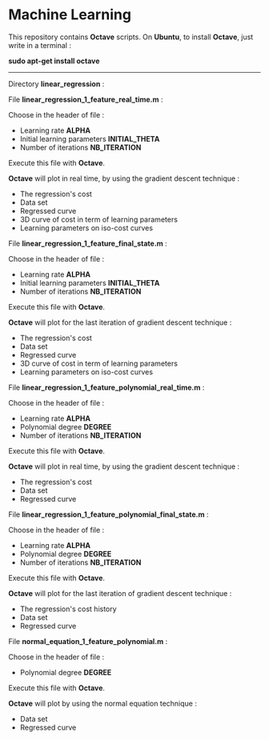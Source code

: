 Machine Learning
================

This repository contains **Octave** scripts.
On **Ubuntu**, to install **Octave**, just write in a terminal :

**sudo apt-get install octave**

-------

Directory **linear_regression** :

File **linear_regression_1_feature_real_time.m** :

Choose in the header of file :
* Learning rate **ALPHA**
* Initial learning parameters **INITIAL_THETA**
* Number of iterations **NB_ITERATION**

Execute this file with **Octave**.

**Octave** will plot in real time, by using the gradient descent technique :
* The regression's cost
* Data set
* Regressed curve
* 3D curve of cost in term of learning parameters
* Learning parameters on iso-cost curves

File **linear_regression_1_feature_final_state.m** :

Choose in the header of file :
* Learning rate **ALPHA**
* Initial learning parameters **INITIAL_THETA**
* Number of iterations **NB_ITERATION**

Execute this file with **Octave**.

**Octave** will plot for the last iteration of gradient descent technique :
* The regression's cost
* Data set
* Regressed curve
* 3D curve of cost in term of learning parameters
* Learning parameters on iso-cost curves

File **linear_regression_1_feature_polynomial_real_time.m** :

Choose in the header of file :
* Learning rate **ALPHA**
* Polynomial degree **DEGREE**
* Number of iterations **NB_ITERATION**

Execute this file with **Octave**.

**Octave** will plot in real time, by using the gradient descent technique :
* The regression's cost
* Data set
* Regressed curve

File **linear_regression_1_feature_polynomial_final_state.m** :

Choose in the header of file :
* Learning rate **ALPHA**
* Polynomial degree **DEGREE**
* Number of iterations **NB_ITERATION**

Execute this file with **Octave**.

**Octave** will plot for the last iteration of gradient descent technique :
* The regression's cost history
* Data set
* Regressed curve

File **normal_equation_1_feature_polynomial.m** :

Choose in the header of file :
* Polynomial degree **DEGREE**

Execute this file with **Octave**.

**Octave** will plot by using the normal equation technique :
* Data set
* Regressed curve
